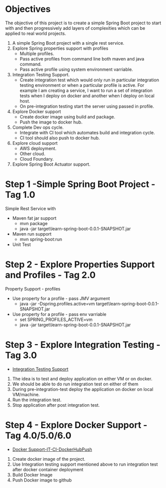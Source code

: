 # Objectives

The objective of this project is to create a simple Spring Boot project to start with and then progressively add layers of complexities which can be applied to real world projects. 

1. A simple Spring Boot project with a single rest service. 
2. Explore Spring properties support with profiles
  	* Multiple profiles. 
 	* Pass active profiles from command line both maven and java command. 
 	* Pass active profile using system environment varriable. 
3. Integration Testing Support. 
	* Create integration test which would only run in particular integration testing environment or when a particular profile is active. For example I am creating a service, I want to run a set of integration tests when I deploy on docker and another when I deploy on local host.
	* On pre-integration testing start the server using passed in profile. 
4. Explore Docker support
	* Create docker image using build and package. 
	* Push the image to docker hub. 
5. Complete Dev ops cycle. 
	* Integrate with CI tool which automates build and integration cycle. 
	* CI tool should also push to docker hub.
6. Explore cloud support
	* AWS deployment. 
	* Other cloud.
	* Cloud Foundary.  
7. Explore Spring Boot Actuator support. 

# Step 1 -Simple Spring Boot Project - Tag 1.0
Simple Rest Service with 
* Maven fat jar support 
	* mvn package
	* java -jar target\learn-spring-boot-0.0.1-SNAPSHOT.jar	
* Maven run support
	* mvn spring-boot:run 
* Unit Test

# Step 2 - Explore Properties Support and Profiles - Tag 2.0 
Property Support - profiles
* Use property for a profile - pass JMV argument
	* java -jar -Dspring.profiles.active=vm target\learn-spring-boot-0.0.1-SNAPSHOT.jar	
* Use property for a profile - pass env varriable
	* set SPRING_PROFILES_ACTIVE=vm
	* java -jar target\learn-spring-boot-0.0.1-SNAPSHOT.jar	

# Step 3 - Explore Integration Testing - Tag 3.0 

- [Integration Testing Support](README/integration-testing-support)

1. The idea is to test and deploy application on either VM or on docker. 
2. We should be able to do run integration test on either of them
3. During pre-integration-test deploy the application on docker on local VM/machine.
4. Run the integration test. 
5. Stop application after post integration test. 

# Step 4 - Explore Docker Support - Tag 4.0/5.0/6.0 

- [Docker Support-IT-CI-DockerHubPush](README/docker-support)

1. Create docker image of the project. 
2. Use Integration testing support mentioned above to run integration test after docker container deployment
3. Build Docker Image
4. Push Docker image to github

